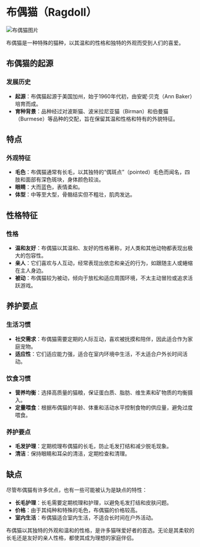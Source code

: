 # 布偶猫（Ragdoll）

![布偶猫图片](/cats/ragdoll/1.webp)

布偶猫是一种特殊的猫种，以其温和的性格和独特的外观而受到人们的喜爱。

## 布偶猫的起源

### 发展历史

- **起源**：布偶猫起源于美国加州，始于1960年代初，由安妮·贝克（Ann Baker）培育而成。
- **育种背景**：品种经过对波斯猫、波米拉尼亚猫（Birman）和伯曼猫（Burmese）等品种的交配，旨在保留其温和性格和特有的外貌特征。

## 特点

### 外观特征

- **毛色**：布偶猫通常有长毛，以其独特的“偶斑点”（pointed）毛色而闻名，四肢和面部有深色斑块，身体颜色较淡。
- **眼睛**：大而蓝色，表情柔和。
- **体型**：中等至大型，骨骼结实但不粗壮，肌肉发达。

## 性格特征

### 性格

- **温和友好**：布偶猫以其温和、友好的性格著称，对人类和其他动物都表现出极大的包容性。
- **亲人**：它们喜欢与人互动，经常表现出依恋和亲近的行为，如跟随主人或蜷缩在主人身边。
- **被动**：布偶猫较为被动，倾向于放松和适应周围环境，不太主动冒险或追求活跃游戏。

## 养护要点

### 生活习惯

- **社交需求**：布偶猫需要定期的人际互动，喜欢被抚摸和陪伴，因此适合作为家庭宠物。
- **适应性**：它们适应能力强，适合在室内环境中生活，不太适合户外长时间活动。

### 饮食习惯

- **营养均衡**：选择高质量的猫粮，保证蛋白质、脂肪、维生素和矿物质的均衡摄入。
- **定量喂食**：根据布偶猫的年龄、体重和活动水平控制食物的供应量，避免过度喂食。

### 养护要点

- **毛发护理**：定期梳理布偶猫的长毛，防止毛发打结和减少脱毛现象。
- **清洁**：保持眼睛和耳朵的清洁，定期检查和清理。

## 缺点

尽管布偶猫有许多优点，也有一些可能被认为是缺点的特性：

- **长毛护理**：长毛需要定期梳理和护理，以避免毛发打结和皮肤问题。
- **价格**：由于其纯种和特殊的毛色，布偶猫的价格较高。
- **室内生活**：布偶猫适合室内生活，不适合长时间在户外活动。

布偶猫以其独特的外观和温和的性格，是许多猫咪爱好者的首选。无论是其柔软的长毛还是友好的亲人性格，都使其成为理想的家庭伴侣。
